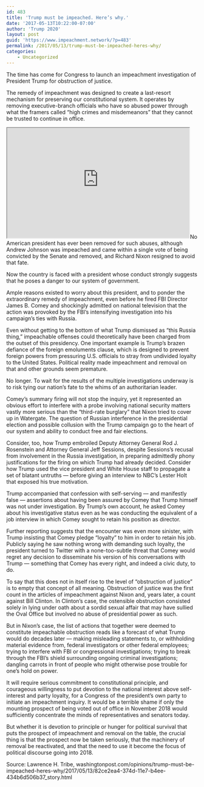 ```yaml
---
id: 483
title: 'Trump must be impeached. Here’s why.'
date: '2017-05-13T10:22:00-07:00'
author: 'Trump 2020'
layout: post
guid: 'https://www.impeachment.network/?p=483'
permalink: /2017/05/13/trump-must-be-impeached-heres-why/
categories:
    - Uncategorized
---
```


The time has come for Congress to launch an impeachment investigation of President Trump for obstruction of justice.

The remedy of impeachment was designed to create a last-resort mechanism for preserving our constitutional system. It operates by removing executive-branch officials who have so abused power through what the framers called “high crimes and misdemeanors” that they cannot be trusted to continue in office.

<iframe height="290" loading="lazy" src="https://www.washingtonpost.com/video/c/embed/b9d4d7c2-35c7-11e7-ab03-aa29f656f13e" width="480"></iframe>No American president has ever been removed for such abuses, although Andrew Johnson was impeached and came within a single vote of being convicted by the Senate and removed, and Richard Nixon resigned to avoid that fate.

Now the country is faced with a president whose conduct strongly suggests that he poses a danger to our system of government.

Ample reasons existed to worry about this president, and to ponder the extraordinary remedy of impeachment, even before he fired FBI Director James B. Comey and shockingly admitted on national television that the action was provoked by the FBI’s intensifying investigation into his campaign’s ties with Russia.

Even without getting to the bottom of what Trump dismissed as “this Russia thing,” impeachable offenses could theoretically have been charged from the outset of this presidency. One important example is Trump’s brazen defiance of the foreign emoluments clause, which is designed to prevent foreign powers from pressuring U.S. officials to stray from undivided loyalty to the United States. Political reality made impeachment and removal on that and other grounds seem premature.

No longer. To wait for the results of the multiple investigations underway is to risk tying our nation’s fate to the whims of an authoritarian leader.

Comey’s summary firing will not stop the inquiry, yet it represented an obvious effort to interfere with a probe involving national security matters vastly more serious than the “third-rate burglary” that Nixon tried to cover up in Watergate. The question of Russian interference in the presidential election and possible collusion with the Trump campaign go to the heart of our system and ability to conduct free and fair elections.

Consider, too, how Trump embroiled Deputy Attorney General Rod J. Rosenstein and Attorney General Jeff Sessions, despite Sessions’s recusal from involvement in the Russia investigation, in preparing admittedly phony justifications for the firing on which Trump had already decided. Consider how Trump used the vice president and White House staff to propagate a set of blatant untruths — before giving an interview to NBC’s Lester Holt that exposed his true motivation.

Trump accompanied that confession with self-serving — and manifestly false — assertions about having been assured by Comey that Trump himself was not under investigation. By Trump’s own account, he asked Comey about his investigative status even as he was conducting the equivalent of a job interview in which Comey sought to retain his position as director.

Further reporting suggests that the encounter was even more sinister, with Trump insisting that Comey pledge “loyalty” to him in order to retain his job. Publicly saying he saw nothing wrong with demanding such loyalty, the president turned to Twitter with a none-too-subtle threat that Comey would regret any decision to disseminate his version of his conversations with Trump — something that Comey has every right, and indeed a civic duty, to do.

To say that this does not in itself rise to the level of “obstruction of justice” is to empty that concept of all meaning. Obstruction of justice was the first count in the articles of impeachment against Nixon and, years later, a count against Bill Clinton. In Clinton’s case, the ostensible obstruction consisted solely in lying under oath about a sordid sexual affair that may have sullied the Oval Office but involved no abuse of presidential power as such.

But in Nixon’s case, the list of actions that together were deemed to constitute impeachable obstruction reads like a forecast of what Trump would do decades later — making misleading statements to, or withholding material evidence from, federal investigators or other federal employees; trying to interfere with FBI or congressional investigations; trying to break through the FBI’s shield surrounding ongoing criminal investigations; dangling carrots in front of people who might otherwise pose trouble for one’s hold on power.

It will require serious commitment to constitutional principle, and courageous willingness to put devotion to the national interest above self-interest and party loyalty, for a Congress of the president’s own party to initiate an impeachment inquiry. It would be a terrible shame if only the mounting prospect of being voted out of office in November 2018 would sufficiently concentrate the minds of representatives and senators today.

But whether it is devotion to principle or hunger for political survival that puts the prospect of impeachment and removal on the table, the crucial thing is that the prospect now be taken seriously, that the machinery of removal be reactivated, and that the need to use it become the focus of political discourse going into 2018.

Source: Lawrence H. Tribe, washingtonpost.com/opinions/trump-must-be-impeached-heres-why/2017/05/13/82ce2ea4-374d-11e7-b4ee-434b6d506b37\_story.html